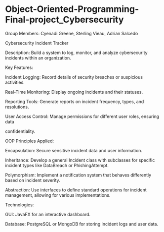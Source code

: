 # Object-Oriented-Programming-Final-project_Cybersecurity
Group Members: Cyenadi Greene, Sterling Vieau, Adrian Salcedo

Cybersecurity Incident Tracker

Description: Build a system to log, monitor, and analyze cybersecurity incidents within an organization.


 Key Features: 
 
 Incident Logging: Record details of security breaches or suspicious activities.
 
 Real-Time Monitoring: Display ongoing incidents and their statuses.
 
 Reporting Tools: Generate reports on incident frequency, types, and resolutions.
 
 User Access Control: Manage permissions for different user roles, ensuring data 
 
confidentiality.


OOP Principles Applied:

Encapsulation: Secure sensitive incident data and user information.

Inheritance: Develop a general Incident class with subclasses for specific 
incident types like DataBreach or PhishingAttempt.

Polymorphism: Implement a notification system that behaves differently based on incident severity.

Abstraction: Use interfaces to define standard operations for incident management, allowing for various implementations.


Technologies:

GUI: JavaFX for an interactive dashboard.

Database: PostgreSQL or MongoDB for storing incident logs and user data.
